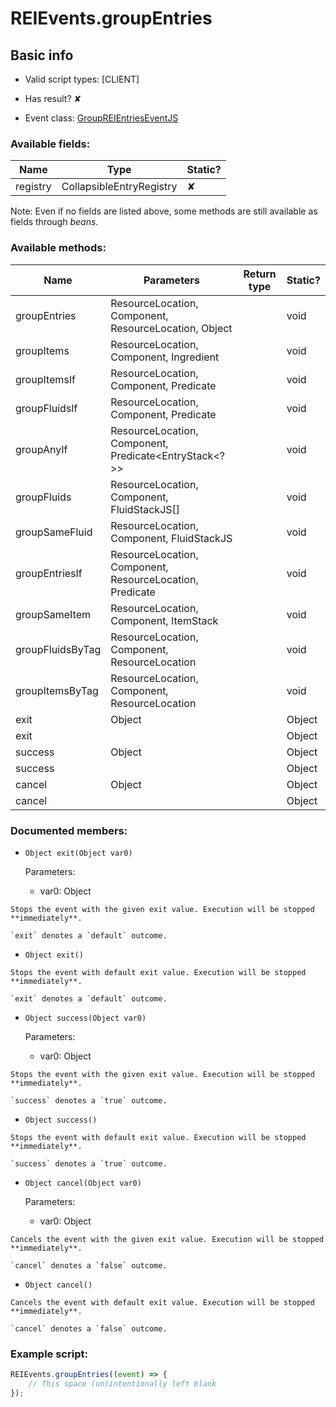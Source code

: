 # REIEvents.groupEntries

## Basic info

- Valid script types: [CLIENT]

- Has result? ✘

- Event class: [GroupREIEntriesEventJS](https://github.com/KubeJS-Mods/KubeJS/tree/2001/common/src/main/java/dev/latvian/mods/kubejs/integration/rei/GroupREIEntriesEventJS.java)

### Available fields:

| Name | Type | Static? |
| ---- | ---- | ------- |
| registry | CollapsibleEntryRegistry | ✘ |

Note: Even if no fields are listed above, some methods are still available as fields through *beans*.

### Available methods:

| Name | Parameters | Return type | Static? |
| ---- | ---------- | ----------- | ------- |
| groupEntries | ResourceLocation, Component, ResourceLocation, Object |  | void | ✘ |
| groupItems | ResourceLocation, Component, Ingredient |  | void | ✘ |
| groupItemsIf | ResourceLocation, Component, Predicate<ItemStack> |  | void | ✘ |
| groupFluidsIf | ResourceLocation, Component, Predicate<FluidStackJS> |  | void | ✘ |
| groupAnyIf | ResourceLocation, Component, Predicate<EntryStack<?>> |  | void | ✘ |
| groupFluids | ResourceLocation, Component, FluidStackJS[] |  | void | ✘ |
| groupSameFluid | ResourceLocation, Component, FluidStackJS |  | void | ✘ |
| groupEntriesIf | ResourceLocation, Component, ResourceLocation, Predicate |  | void | ✘ |
| groupSameItem | ResourceLocation, Component, ItemStack |  | void | ✘ |
| groupFluidsByTag | ResourceLocation, Component, ResourceLocation |  | void | ✘ |
| groupItemsByTag | ResourceLocation, Component, ResourceLocation |  | void | ✘ |
| exit | Object |  | Object | ✘ |
| exit |  |  | Object | ✘ |
| success | Object |  | Object | ✘ |
| success |  |  | Object | ✘ |
| cancel | Object |  | Object | ✘ |
| cancel |  |  | Object | ✘ |


### Documented members:

- `Object exit(Object var0)`

  Parameters:
  - var0: Object

```
Stops the event with the given exit value. Execution will be stopped **immediately**.

`exit` denotes a `default` outcome.
```

- `Object exit()`
```
Stops the event with default exit value. Execution will be stopped **immediately**.

`exit` denotes a `default` outcome.
```

- `Object success(Object var0)`

  Parameters:
  - var0: Object

```
Stops the event with the given exit value. Execution will be stopped **immediately**.

`success` denotes a `true` outcome.
```

- `Object success()`
```
Stops the event with default exit value. Execution will be stopped **immediately**.

`success` denotes a `true` outcome.
```

- `Object cancel(Object var0)`

  Parameters:
  - var0: Object

```
Cancels the event with the given exit value. Execution will be stopped **immediately**.

`cancel` denotes a `false` outcome.
```

- `Object cancel()`
```
Cancels the event with default exit value. Execution will be stopped **immediately**.

`cancel` denotes a `false` outcome.
```



### Example script:

```js
REIEvents.groupEntries((event) => {
	// This space (un)intentionally left blank
});
```

